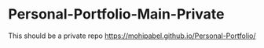# Personal-Portfolio-Main-Private
This should be a private repo
https://mohipabel.github.io/Personal-Portfolio/
